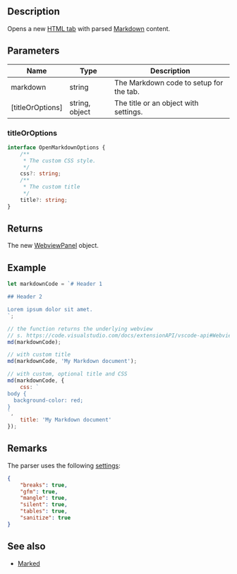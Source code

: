 
## Description

Opens a new [HTML tab](https://code.visualstudio.com/docs/extensionAPI/vscode-api#WebviewPanel) with parsed [Markdown](https://en.wikipedia.org/wiki/Markdown) content.

## Parameters

| Name | Type | Description |
| ---- | --------- | --------- |
| markdown | string | The Markdown code to setup for the tab. |
| [titleOrOptions] | string, object | The title or an object with settings. |

### titleOrOptions

```typescript
interface OpenMarkdownOptions {
    /**
     * The custom CSS style.
     */
    css?: string;
    /**
     * The custom title
     */
    title?: string;
}
```

## Returns

The new [WebviewPanel](https://code.visualstudio.com/docs/extensionAPI/vscode-api#WebviewPanel) object.

## Example

```javascript
let markdownCode = `# Header 1

## Header 2

Lorem ipsum dolor sit amet.
`;

// the function returns the underlying webview
// s. https://code.visualstudio.com/docs/extensionAPI/vscode-api#WebviewPanel
md(markdownCode);

// with custom title
md(markdownCode, 'My Markdown document');

// with custom, optional title and CSS
md(markdownCode, {
    css: `
body {
  background-color: red;
}
`,
    title: 'My Markdown document'
});
```

## Remarks

The parser uses the following [settings](https://marked.js.org/):

```json
{
    "breaks": true,
    "gfm": true,
    "mangle": true,
    "silent": true,
    "tables": true,
    "sanitize": true
}
```

## See also

* [Marked](https://github.com/markedjs/marked)
